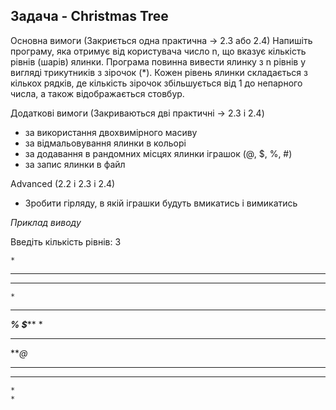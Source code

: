 ## Задача - Christmas Tree

Основна вимоги (Закриється одна практична -> 2.3 або 2.4)
Напишіть програму, яка отримує від користувача число n, що вказує кількість рівнів (шарів) ялинки. Програма повинна вивести ялинку з n рівнів у вигляді трикутників з зірочок (*). Кожен рівень ялинки складається з кількох рядків, де кількість зірочок збільшується від 1 до непарного числа, а також відображається стовбур.

Додаткові вимоги (Закриваються дві практичні -> 2.3 i 2.4)
+ за використання двохвимірного масиву
+ за відмальовування ялинки в кольорі
+ за додавання в рандомних місцях ялинки іграшок (@, $, %, #)
+ за запис ялинки в файл

Advanced (2.2 i 2.3 i 2.4)
+ Зробити гірляду, в якій іграшки будуть вмикатись і вимикатись

*Приклад виводу*

Введіть кількість рівнів: 3

    *
   ***
  *****
    *
   ***
  ***%*
 *$*****
    *
   ***
  ***@*
 *******
*********
    *
    *
